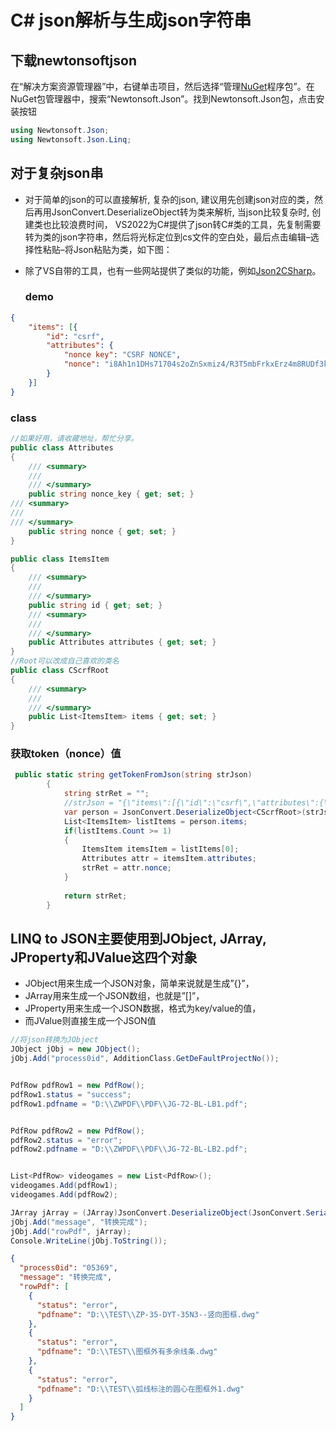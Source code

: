 # C# json解析与生成json字符串

## 下载newtonsoftjson

在“解决方案资源管理器”中，右键单击项目，然后选择“管理[NuGet](https://so.csdn.net/so/search?q=NuGet&spm=1001.2101.3001.7020)程序包”。在NuGet包管理器中，搜索“Newtonsoft.Json”。找到Newtonsoft.Json包，点击安装按钮

```c#
using Newtonsoft.Json;
using Newtonsoft.Json.Linq;
```

## 对于复杂json串

* 对于简单的json的可以直接解析, 复杂的json, 建议用先创建json对应的类，然后再用JsonConvert.DeserializeObject转为类来解析, 当json比较复杂时, 创建类也比较浪费时间， VS2022为C#提供了json转C#类的工具，先复制需要转为类的json字符串，然后将光标定位到cs文件的空白处，最后点击编辑–选择性粘贴–将Json粘贴为类，如下图：

* 除了VS自带的工具，也有一些网站提供了类似的功能，例如[Json2CSharp](https://www.bejson.com/convert/json2csharp/)。

  ### demo

```json
{
	"items": [{
		"id": "csrf",
		"attributes": {
			"nonce key": "CSRF NONCE",
			"nonce": "i8Ah1n1DHs71704s2oZnSxmiz4/R3T5mbFrkxErz4m8RUDf3kyX+ror25kZ09Env0tGeVBe+iES8/Y04XRfAKvghp1/+ZIx09oVE7GiE"
		}
	}]
}
```

### class

```c#
//如果好用，请收藏地址，帮忙分享。
public class Attributes
{
    /// <summary>
    /// 
    /// </summary>
    public string nonce_key { get; set; }
/// <summary>
/// 
/// </summary>
    public string nonce { get; set; }
}

public class ItemsItem
{
    /// <summary>
    /// 
    /// </summary>
    public string id { get; set; }
    /// <summary>
    /// 
    /// </summary>
    public Attributes attributes { get; set; }
}
//Root可以改成自己喜欢的类名
public class CScrfRoot
{
    /// <summary>
    /// 
    /// </summary>
    public List<ItemsItem> items { get; set; }
}
```
### 获取token（nonce）值

```c#
 public static string getTokenFromJson(string strJson)
        {
            string strRet = "";
            //strJson = "{\"items\":[{\"id\":\"csrf\",\"attributes\":{\"nonce key\":\"CSRF NONCE\",\"nonce\":\"i8Ah1n1DHs71704s2oZnSxmiz4/R3T5mbFrkxErz4m8RUDf3kyX+ror25kZ09Env0tGeVBe+iES8/Y04XRfAKvghp1/+ZIx09oVE7GiE\"}}]}";
            var person = JsonConvert.DeserializeObject<CScrfRoot>(strJson);
            List<ItemsItem> listItems = person.items;
            if(listItems.Count >= 1)
            {
                ItemsItem itemsItem = listItems[0];
                Attributes attr = itemsItem.attributes;
                strRet = attr.nonce;
            }
                
            return strRet;
        }
```

## LINQ to JSON主要使用到JObject, JArray, JProperty和JValue这四个对象

- JObject用来生成一个JSON对象，简单来说就是生成”{}”，
- JArray用来生成一个JSON数组，也就是”[]”，
- JProperty用来生成一个JSON数据，格式为key/value的值，
- 而JValue则直接生成一个JSON值

```c#
//将json转换为JObject
JObject jObj = new JObject();
jObj.Add("process0id", AdditionClass.GetDeFaultProjectNo());


PdfRow pdfRow1 = new PdfRow();
pdfRow1.status = "success";
pdfRow1.pdfname = "D:\\ZWPDF\\PDF\\JG-72-BL-LB1.pdf";


PdfRow pdfRow2 = new PdfRow();
pdfRow2.status = "error";
pdfRow2.pdfname = "D:\\ZWPDF\\PDF\\JG-72-BL-LB2.pdf";


List<PdfRow> videogames = new List<PdfRow>();
videogames.Add(pdfRow1);
videogames.Add(pdfRow2);

JArray jArray = (JArray)JsonConvert.DeserializeObject(JsonConvert.SerializeObject(videogames));
jObj.Add("message", "转换完成");
jObj.Add("rowPdf", jArray);
Console.WriteLine(jObj.ToString());
```

```json
{
  "process0id": "05369",
  "message": "转换完成",
  "rowPdf": [
    {
      "status": "error",
      "pdfname": "D:\\TEST\\ZP-35-DYT-35N3--竖向图框.dwg"
    },
    {
      "status": "error",
      "pdfname": "D:\\TEST\\图框外有多余线条.dwg"
    },
    {
      "status": "error",
      "pdfname": "D:\\TEST\\弧线标注的圆心在图框外1.dwg"
    }
  ]
}
```